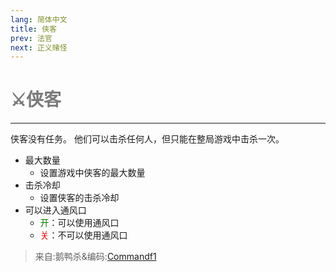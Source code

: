 ```yaml
---
lang: 简体中文
title: 侠客
prev: 法官
next: 正义赌怪
---
```


# <font color="#7a7a7a">⚔️<b>侠客</b></font> <Badge text="Killing" type="tip" vertical="middle"/>

***

侠客没有任务。 他们可以击杀任何人，但只能在整局游戏中击杀一次。

- 最大数量
  - 设置游戏中侠客的最大数量
- 击杀冷却
  - 设置侠客的击杀冷却
- 可以进入通风口
  - <font color=green>开</font>：可以使用通风口
  - <font color=red>关</font>：不可以使用通风口

> 来自:鹅鸭杀&编码:[Commandf1](https://github.com/commandf1)
